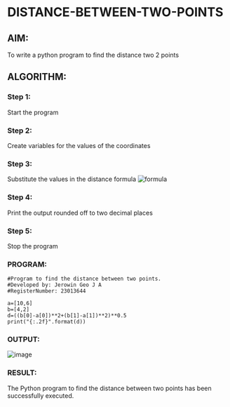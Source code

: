 # DISTANCE-BETWEEN-TWO-POINTS

## AIM:
To write a python program to find the distance two 2 points
## ALGORITHM:
### Step 1:
Start the program
### Step 2:
Create variables for the values of the coordinates
### Step 3: 
Substitute the values in the distance formula 
![formula](/formula.JPG)
### Step 4: 
Print the output rounded off to two decimal places
### Step 5: 
Stop the program
### PROGRAM:
```
#Program to find the distance between two points.
#Developed by: Jerowin Geo J A
#RegisterNumber: 23013644

a=[10,6]
b=[4,2]
d=((b[0]-a[0])**2+(b[1]-a[1])**2)**0.5
print("{:.2f}".format(d))
```

### OUTPUT:
![image](https://github.com/JerowinGeo/DISTANCE-BETWEEN-TWO-POINTS/assets/147139744/7b27b11b-1c28-4fe1-9f66-346b4968c0bb)


### RESULT:
The Python program to find the distance between two points has been successfully executed.
